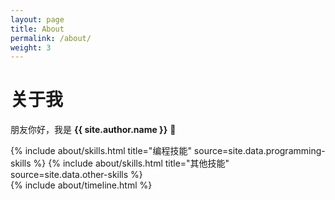 ```yaml
---
layout: page
title: About
permalink: /about/
weight: 3
---
```


# **关于我**

朋友你好，我是 **{{ site.author.name }}** :wave:<br>

<div class="row">
{% include about/skills.html title="编程技能" source=site.data.programming-skills %}
{% include about/skills.html title="其他技能" source=site.data.other-skills %}
</div>


<div class="row">
{% include about/timeline.html %}
</div>